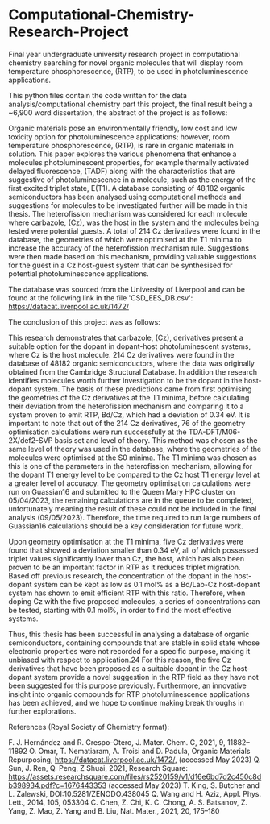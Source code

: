 # Computational-Chemistry-Research-Project
Final year undergraduate university research project in computational chemistry searching for novel organic molecules that will display room temperature phosphorescence, (RTP), to be used in photoluminescence applications.

This python files contain the code written for the data analysis/computational chemistry part this project, the final result being a ~6,900 word dissertation, the abstract of the project is as follows: 

Organic materials pose an environmentally friendly, low cost and low toxicity option for photoluminescence applications; however, room temperature phosphorescence, (RTP), is rare in organic materials in solution. This paper explores the various phenomena that enhance a molecules photoluminescent properties, for example thermally activated delayed fluorescence, (TADF) along with the characteristics that are suggestive of photoluminescence in a molecule, such as the energy of the first excited triplet state, E(T1). A database consisting of 48,182 organic semiconductors has been analysed using computational methods and suggestions for molecules to be investigated further will be made in this thesis. The heterofission mechanism was considered for each molecule where carbazole, (Cz), was the host in the system and the molecules being tested were potential guests. A total of 214 Cz derivatives were found in the database, the geometries of which were optimised at the T1 minima to increase the accuracy of the heterofission mechanism rule. Suggestions were then made based on this mechanism, providing valuable suggestions for the guest in a Cz host-guest system that can be synthesised for potential photoluminescence applications.

The database was sourced from the University of Liverpool and can be found at the following link in the file 'CSD_EES_DB.csv': https://datacat.liverpool.ac.uk/1472/ 

The conclusion of this project was as follows: 

This research demonstrates that carbazole, (Cz), derivatives present a suitable option for the dopant in dopant-host photoluminescent systems, where Cz is the host molecule. 214 Cz derivatives were found in the database of 48182 organic semiconductors, where the data was originally obtained from the Cambridge Structural Database. In addition the research identifies molecules worth further investigation to be the dopant in the host-dopant system. The basis of these predictions came from first optimising the geometries of the Cz derivatives at the T1 minima, before calculating their deviation from the heterofission mechanism and comparing it to a system proven to emit RTP, Bd/Cz, which had a deviation of 0.34 eV. It is important to note that out of the 214 Cz derivatives, 76 of the geometry optimisation calculations were run successfully at the TDA-DFT/M06-2X/def2-SVP basis set and level of theory. This method was chosen as the same level of theory was used in the database, where the geometries of the molecules were optimised at the S0 minima. The T1 minima was chosen as this is one of the parameters in the heterofission mechanism, allowing for the dopant T1 energy level to be compared to the Cz host T1 energy level at a greater level of accuracy. The geometry optimisation calculations were run on Guassian16 and submitted to the Queen Mary HPC cluster on 05/04/2023, the remaining calculations are in the queue to be completed, unfortunately meaning the result of these could not be included in the final analysis (09/05/2023). Therefore, the time required to run large numbers of Guassian16 calculations should be a key consideration for future work.

Upon geometry optimisation at the T1 minima, five Cz derivatives were found that showed a deviation smaller than 0.34 eV, all of which possessed triplet values significantly lower than Cz, the host, which has also been proven to be an important factor in RTP as it reduces triplet migration. Based off previous research, the concentration of the dopant in the host-dopant system can be kept as low as 0.1 mol% as a Bd/Lab-Cz host-dopant system has shown to emit efficient RTP with this ratio. Therefore, when doping Cz with the five proposed molecules, a series of concentrations can be tested, starting with 0.1 mol%, in order to find the most effective systems.

Thus, this thesis has been successful in analysing a database of organic semiconductors, containing compounds that are stable in solid state whose electronic properties were not recorded for a specific purpose, making it unbiased with respect to application.24 For this reason, the five Cz derivatives that have been proposed as a suitable dopant in the Cz host- dopant system provide a novel suggestion in the RTP field as they have not been suggested for this purpose previously. Furthermore, an innovative insight into organic compounds for RTP photoluminescence applications has been achieved, and we hope to continue making break throughs in further explorations.

References (Royal Society of Chemistry format):

F. J. Hernández and R. Crespo-Otero, J. Mater. Chem. C, 2021, 9, 11882–11892
O. Omar, T. Nematiaram, A. Troisi and D. Padula, Organic Materials Repurposing, https://datacat.liverpool.ac.uk/1472/, (accessed May 2023)
Q. Sun, J. Ren, Q. Peng, Z Shuai, 2021, Research Square: https://assets.researchsquare.com/files/rs2520159/v1/d16e6bd7d2c450c8db398934.pdf?c=1676443353 (accessed May 2023)
T. King, S. Butcher and L. Zalewski, DOI:10.5281/ZENODO.438045
Q. Wang and H. Aziz, Appl. Phys. Lett., 2014, 105, 053304
C. Chen, Z. Chi, K. C. Chong, A. S. Batsanov, Z. Yang, Z. Mao, Z. Yang and B. Liu, Nat. Mater., 2021, 20, 175–180









